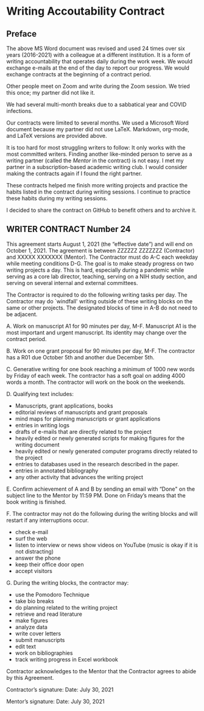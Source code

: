 # Writing Accoutability Contract

## Preface

The above MS Word document was revised and used 24 times over six years (2016-2021) with a colleague at a different institution.
It is a form of writing accountability that operates daily during the work week. 
We would exchange e-mails at the end of the day to report our progress.
We would exchange contracts at the beginning of a contract period.

Other people meet on Zoom and write during the Zoom session.
We tried this once; my partner did not like it.

We had several multi-month breaks due to a sabbatical year and COVID infections.

Our contracts were limited to several months.
We used a Microsoft Word document because my partner did not use LaTeX.
Markdown, org-mode, and LaTeX versions are provided above.

It is too hard for most struggling writers to follow: It only works with the most committed writers.
Finding another like-minded person to serve as a writing partner (called the *Mentor* in the contract) is not easy.
I met my partner in a subscription-based academic writing club. 
I would consider making the contracts again if I found the right partner.

These contracts helped me finish more writing projects and practice the habits listed in the contract during writing sessions.
I continue to practice these habits during my writing sessions.

I decided to share the contract on GitHub to benefit others and to archive it.


## WRITER CONTRACT Number 24

This agreement starts August 1, 2021 (the “effective date”) and will end on October 1, 2021. The agreement is between ZZZZZZ ZZZZZZZ (Contractor) and XXXXX XXXXXXX (Mentor). The Contractor must do A-C each weekday while meeting conditions D-G. The goal is to make steady progress on two writing projects a day. This is hard, especially during a pandemic while serving as a core lab director, teaching, serving on a NIH study section, and serving on several internal and external committees. 

The Contractor is required to do the following writing tasks per day. The Contractor may do `windfall' writing outside of these writing blocks on the same or other projects. The designated blocks of time in A-B do not need to be adjacent.

A. Work on manuscript A1 for 90 minutes per day, M-F. Manuscript A1 is the most important and urgent manuscript. Its identity may change over the contract period. 

B. Work on one grant proposal for 90 minutes per day, M-F. The contractor has a R01 due October 5th and another due December 5th.

C. Generative writing for one book reaching a minimum of 1000 new words by Friday of each week. The contractor has a soft goal on adding 4000 words a month. The contractor will work on the book on the weekends. 

D. Qualifying text includes:
- Manuscripts, grant applications, books
-	editorial reviews of manuscripts and grant proposals
-	mind maps for planning manuscripts or grant applications
-	entries in writing logs
-	drafts of e-mails that are directly related to the project
-	heavily edited or newly generated scripts for making figures for the writing document
-	heavily edited or newly generated computer programs directly related to the project
-	entries to databases used in the research described in the paper.
-	entries in annotated bibliography
-	any other activity that advances the writing project

E. Confirm achievement of A and B by sending an email with “Done" on the subject line to the Mentor by 11:59 PM. Done on Friday’s means that the book writing is finished.

F. The contractor may not do the following during the writing blocks and will restart if any interruptions occur.
-	check e-mail
-	surf the web
-	listen to interview or news show videos on YouTube (music is okay if it is not distracting)
-	answer the phone
-	keep their office door open
-	accept visitors

G. During the writing blocks, the contractor may:
-	use the Pomodoro Technique
-	take bio breaks
-	do planning related to the writing project
-	retrieve and read literature
-	make figures
-	analyze data
-	write cover letters
-	submit manuscripts
-	edit text
-	work on bibliographies
-	track writing progress in Excel workbook

Contractor acknowledges to the Mentor that the Contractor agrees to abide by this Agreement.

Contractor’s signature:		                                  Date: July 30, 2021


Mentor’s signature: 		                                    Date: July 30, 2021

